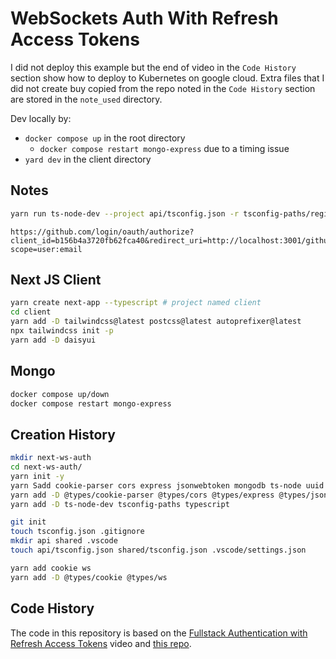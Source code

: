 # WebSockets Auth With Refresh Access Tokens

I did not deploy this example but the end of video in the
`Code History`
section show how to deploy to Kubernetes on google cloud.
Extra files that I did not create buy copied from the repo noted in the
`Code History`
section are stored in the `note_used` directory.

Dev locally by:

- `docker compose up` in the root directory
  - `docker compose restart mongo-express` due to a timing issue
- `yard dev` in the client directory

## Notes

```bash
yarn run ts-node-dev --project api/tsconfig.json -r tsconfig-paths/register api/index.ts
```

```
https://github.com/login/oauth/authorize?client_id=b156b4a3720fb62fca40&redirect_uri=http://localhost:3001/github?scope=user:email
```

## Next JS Client

```bash
yarn create next-app --typescript # project named client
cd client
yarn add -D tailwindcss@latest postcss@latest autoprefixer@latest
npx tailwindcss init -p
yarn add -D daisyui
```

## Mongo

```bash
docker compose up/down
docker compose restart mongo-express
```

## Creation History

```bash
mkdir next-ws-auth
cd next-ws-auth/
yarn init -y
yarn Sadd cookie-parser cors express jsonwebtoken mongodb ts-node uuid axios
yarn add -D @types/cookie-parser @types/cors @types/express @types/jsonwebtoken @types/node @types/uuid
yarn add -D ts-node-dev tsconfig-paths typescript

git init
touch tsconfig.json .gitignore
mkdir api shared .vscode
touch api/tsconfig.json shared/tsconfig.json .vscode/settings.json

yarn add cookie ws
yarn add -D @types/cookie @types/ws
```

## Code History

The code in this repository is based on the
[Fullstack Authentication with Refresh Access Tokens](https://youtu.be/xMsJPnjiRAc)
video and
[this repo](https://github.com/flolu/auth).

